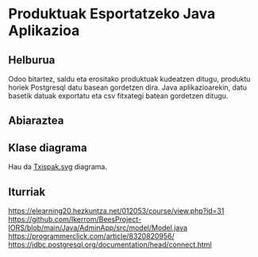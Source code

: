 # Produktuak Esportatzeko Java Aplikazioa
## Helburua
Odoo bitartez, saldu eta erositako produktuak kudeatzen ditugu, produktu horiek Postgresql datu basean gordetzen dira. Java aplikazioarekin, datu basetik datuak exportatu eta csv fitxategi batean gordetzen ditugu.
## Abiaraztea

## Klase diagrama
Hau da [Txispak.svg](https://github.com/beviga99/txispak_erronka/blob/master/Txispak.svg) diagrama.

## Iturriak
https://elearning20.hezkuntza.net/012053/course/view.php?id=31
https://github.com/Ikerrom/BeesProject-IORS/blob/main/Java/AdminApp/src/model/Model.java
https://programmerclick.com/article/8320820956/
https://jdbc.postgresql.org/documentation/head/connect.html



